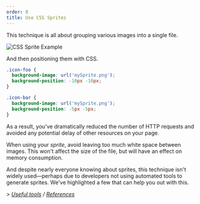```yaml
---
order: 8
title: Use CSS Sprites
---
```


This technique is all about grouping various images into a single file.

<img id="img-sprite" src="http://browserdiet.com/en/assets/img/sprite-example.jpg" alt="CSS Sprite Example">

And then positioning them with CSS.

```css
.icon-foo {
  background-image: url('mySprite.png');
  background-position: -10px -10px;
}

.icon-bar {
  background-image: url('mySprite.png');
  background-position: -5px -5px;
}
```

As a result, you've dramatically reduced the number of HTTP requests and avoided any potential delay of other resources on your page.

When using your *sprite*, avoid leaving too much white space between images. This won't affect the size of the file, but will have an effect on memory consumption.

And despite nearly everyone knowing about sprites, this technique isn't widely used&mdash;perhaps due to developers not using automated tools to generate sprites. We've highlighted a few that can help you out with this.

*> [Useful tools](https://github.com/zenorocha/browser-diet/wiki/Tools#wiki-use-css-sprites) / [References](https://github.com/zenorocha/browser-diet/wiki/References#use-css-sprites)*
